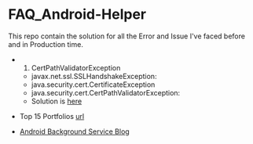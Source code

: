 # FAQ_Android-Helper
This repo contain the solution for all the Error and Issue I've faced before and in Production time.

- 1. CertPathValidatorException
    - javax.net.ssl.SSLHandshakeException:
    - java.security.cert.CertificateException
    - java.security.cert.CertPathValidatorException:
    - Solution is [here][0]
- Top 15 Portfolios [url][1]
- [Android Background Service Blog](https://www.vogella.com/tutorials/AndroidServices/article.html)


   [0]: https://github.com/saxenahysm/CertPathValidatorException

[1]: https://www.freecodecamp.org/news/15-web-developer-portfolios-to-inspire-you-137fb1743cae/
